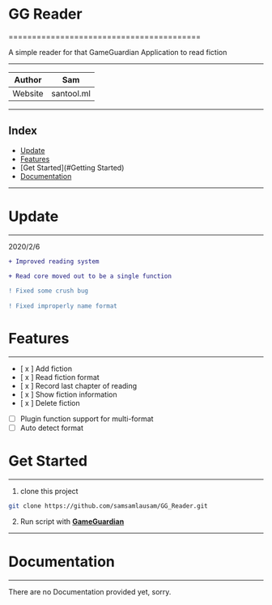 # GG Reader
=========================================

A simple reader for that GameGuardian Application
to read fiction

****

|Author|Sam|
|---|---
|Website|santool.ml

****
## Index
* [Update](#Update)
* [Features](#Features)
* [Get Started](#Getting Started)
* [Documentation](#Documentation)

***

# Update
--------

2020/2/6
```diff
+ Improved reading system

+ Read core moved out to be a single function
 
! Fixed some crush bug
 
! Fixed improperly name format

```

# Features
****
- [ x ] Add fiction
- [ x ] Read fiction format
- [ x ] Record last chapter of reading
- [ x ] Show fiction information
- [ x ] Delete fiction
- [   ] Plugin function support for multi-format
- [   ] Auto detect format

# Get Started
-------------------------------

1. clone this project 

```Bash
git clone https://github.com/samsamlausam/GG_Reader.git
```

2. Run script with [**GameGuardian**](https://gameguardian.net/download)

***

# Documentation
----
There are no Documentation provided yet, sorry.